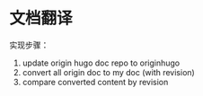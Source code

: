# 文档翻译

实现步骤：

1. update origin hugo doc repo to originhugo
1. convert all origin doc to my doc (with revision)
1. compare converted content by revision
